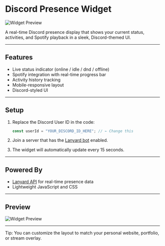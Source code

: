 # Discord Presence Widget

![Widget Preview](https://i.imgur.com/0ZLYN96.png)

A real-time Discord presence display that shows your current status, activities, and Spotify playback in a sleek, Discord-themed UI.

---

## Features

- Live status indicator (online / idle / dnd / offline)
- Spotify integration with real-time progress bar
- Activity history tracking
- Mobile-responsive layout
- Discord-styled UI

---

## Setup

1. Replace the Discord User ID in the code:

   ```js
   const userId = "YOUR_DISCORD_ID_HERE"; // ← Change this
   ```

2. Join a server that has the [Lanyard bot](https://github.com/Phineas/lanyard) enabled.

3. The widget will automatically update every 15 seconds.

---

## Powered By

- [Lanyard API](https://github.com/Phineas/lanyard) for real-time presence data
- Lightweight JavaScript and CSS

---

## Preview

![Widget Preview](https://i.imgur.com/0ZLYN96.png)

---

Tip: You can customize the layout to match your personal website, portfolio, or stream overlay.
